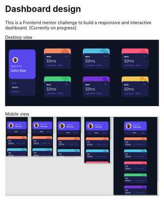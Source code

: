 # Dashboard design

This is a Frontend mentor challenge to build a responsive and interactive dashboard.
[Currently on progress]

Desktop view
![Desktop view: version 0.1](./screenshoots/screenshoot-desktop-2.png)

Mobile view
![Mobile view: version 0.1](./screenshoots/screenshoot-mobile-2.png)